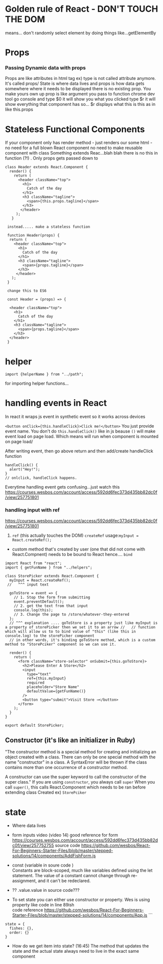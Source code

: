 # Golden rule of React - DON'T TOUCH THE DOM
means... don't randomly select element by doing things like...getElementBy

# Props
### Passing Dynamic data with props

Props are like attributes in html tag ex) type is not called attribute anymore. It's called props/
State is where data lives and props is how data gets somewhere where it needs to be displayed
there is no existing prop. You make yours own up
prop is like argument you pass to function
chrome dev tool
go console and type $0 it will show you what you clicked type $r it will show everything that component has so... $r displays what this is this as in like this.props

# Stateless Functional Components
If your component only has render method - just renders our some html - no need for a full blown React component
no need to make reusable component with class Something extends Reac...blah blah
there is no this in function (?!) . Only props gets passed down to
```
class Header extends React.Component {
  render() {
    return (
      <header className="top">
        <h1>
          Catch of the day
        </h1>
        <h3 className="tagline">
          <span>{this.props.tagline}</span>
        </h3>
       </header>
     );
   }
   
 instead..... make a stateless function  
 
 function Header(props) {
  return (
    <header className="top">
      <h1>
        Catch of the day
      </h1>
      <h3 className="tagline">
        <span>{props.tagline}</span>
      </h3>
     </header>
   );
 }
 
 change this to ES6
 
 const Header = (props) => {
 
  <header className="top">
    <h1>
      Catch of the day
    </h1>
    <h3 className="tagline">
      <span>{props.tagline}</span>
    </h3>
  </header>
 }
 ```
# helper
`import {helperName } from "../path";`

for importing helper functions...

# handling events in React
In react it wraps js event in synthetic event so it works across devices

`<button onClick={this.handleClick}>Click me!</button>` You just provide event name.
You don't do `this.handleClick()` like in js beause `()` will make event load on page load. Which means will run when component is mounted on page load/

After writing event, then go above return and then add/create handleClick function
```
handleClick() {
  alert("Hey!");
}
// onlclick, handleClick happens.
```
Everytime handling event gets confusing...just watch this https://courses.wesbos.com/account/access/592dd6fec373d435bb82dc0f/view/257751801

### handling input with ref
https://courses.wesbos.com/account/access/592dd6fec373d435bb82dc0f/view/257751801
1. `ref` (this actually touches the DOM) `createRef`  usage:`myInput = React.createRef();`
- custom method that's created by user (one that did not come with React.Compnent) needs to be bound to React
hence.... `bind`

```
import React from "react";
import { getFunName } from "../helpers";

class StorePicker extends React.Component {
  myInput = React.createRef();
 //   ^^^ input text
 
  goToStore = event => {
    // 1. Stop the form from submitting
    event.preventDefault();
    // 2. get the text from that input
    console.log(this);
    // 3. Change the page to /store/whatever-they-entered
  };
  // ^^^ explanation .... goToStore is a property just like myInput is a property of storePicker then we set it to an arrow //   // function which will allow us to to bind value of "this" (like this in console.log) to the storePicker component
  // in other words, it's binding goToStore method, which is a custom method to "StorePciker" component so we can use it.

  render() {
    return (
      <form className="store-selector" onSubmit={this.goToStore}>
        <h2>Please Enter A Store</h2>
        <input
          type="text"
          ref={this.myInput}
          required
          placeholder="Store Name"
          defaultValue={getFunName()}
        />
        <button type="submit">Visit Store →</button>
      </form>
    );
  }
}

export default StorePicker;
```
## Constructor (it's like an initializer in Ruby)

"The constructor method is a special method for creating and initializing an object created with a class. There can only be one special method with the name "constructor" in a class. A SyntaxError will be thrown if the class contains more than one occurrence of a constructor method.

A constructor can use the super keyword to call the constructor of the super class."
If you are using `constructor`, you always call `super`
When you call `super()`, this calls React.Component which needs to be ran before extending class Created ex) `StorePciker`

# state
* Where data lives
* form inputs video (video 14) good reference for form
    https://courses.wesbos.com/account/access/592dd6fec373d435bb82dc0f/view/257752755
    source code 
    https://github.com/wesbos/React-For-Beginners-Starter-Files/blob/master/stepped-solutions/14/components/AddFishForm.js
 * const (variable in soure code )  
    Constants are block-scoped, much like variables defined using the let statement. The value of a constant cannot change         through re-assignment, and it can't be redeclared.
  * ?? .value.value in source code???  
    
* To set state you can either use constructor or property. Wes is using property like code in line 89ish   
  code reference
  https://github.com/wesbos/React-For-Beginners-Starter-Files/blob/master/stepped-solutions/14/components/App.js ```
```
state = {
  fishes: {},
  order: {}
}
```
* How do we get item into state? (16:45)
  The method that updates the state and the actual state always need to live in the exact same component
  
